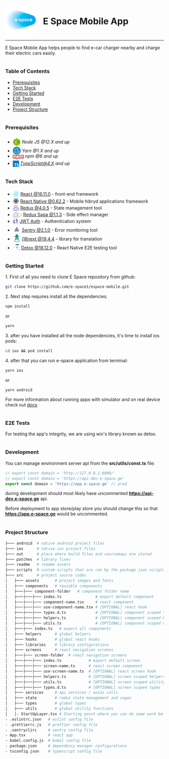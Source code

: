 <div style="display:flex; align-items: center">
  <img src="readme/assets/logo.png" alt="drawing" width="100" style="margin-right: 20px" />
  <h1 style="position:relative; top: -6px" >E Space Mobile App</h1>
</div>

---
E Space Mobile App helps people to find e-car charger nearby and charge their electric cars easily.


#
### Table of Contents
* [Prerequisites](#prerequisites)
* [Tech Stack](#tech-stack)
* [Getting Started](#getting-started)
* [E2E Tests](#e2e-tests)
* [Development](#development)
* [Project Structure](#project-structure)

#
### Prerequisites

* <img src="readme/assets/node.png" width="25" style="position: relative; top: 8px" /> *Node JS @12.X and up*
* <img src="readme/assets/yarn.jpeg" width="25" style="position: relative; top: 7px" /> *Yarn @1.X and up*
* <img src="readme/assets/npm.png" width="35" style="position: relative; top: 4px" /> *npm @6 and up*
* <img src="readme/assets/typescript.png" width="20" style="position: relative; top: 6px" /> *TypeScript@4.X and up*


#
### Tech Stack

* <img src="readme/assets/react.png" height="18" style="position: relative; top: 4px" /> [React @16.11.0](https://reactjs.org) - front-end framework
* <img src="readme/assets/react-native.png"  height="20" style="position: relative; top: 4px" /> [React Native @0.62.2](https://reactnative.dev/) - Mobile hibryd applications framework
* <img src="readme/assets/redux.png" height="18" style="position: relative; top: 4px" /> [Redux @4.0.5](https://redux.js.org/) - State management tool
* <img src="readme/assets/redux-saga.png" height="18" style="position: relative; top: 4px" /> [Redux Saga @1.1.3](https://redux-saga.js.org/) - Side effect manager
* <img src="readme/assets/jwt.png" height="18" style="position: relative; top: 4px" /> [JWT Auth](https://jwt.io/) - Authentication system
* <img src="readme/assets/sentry.jpeg" height="25" style="position: relative; top: 5px" /> [Sentry @2.1.0](https://sentry.io/) - Error monitoring tool
* <img src="readme/assets/i18next.png" height="25" style="position: relative; top: 5px" /> [i18next @19.4.4](https://react.i18next.com/) - library for translation
* <img src="readme/assets/detox.png" height="25" style="position: relative; top: 5px" /> [Detox @18.12.0](https://github.com/wix/Detox) - React Native E2E testing tool

#
### Getting Started
1\. First of all you need to clone E Space repository from github:
```sh
git clone https://github.com/e-space1/espace-mobile.git
```

2\. Next step requires  install all the dependencies.
```sh
npm install
```
or
```sh
yarn
```

3\. after you have installed all the node dependencies, it's time to install ios pods:
```sh
cd ios && pod install
```

4\. after that you can run e-space application from terminal:
```sh
yarn ios
```
or
```
yarn android
```

For more information about running apps with simulator and on real device check out [docs](https://reactnative.dev/docs/running-on-device)

#
### E2E Tests
For testing the app's integrity, we are using wix's library known as detox.

#
### Development

You can manage environment server api from the **src/utils/const.ts** file:

```ts
// export const domain = 'http://127.0.0.1:8000/'
// export const domain = 'https://api-dev.e-space.ge'
export const domain = 'https://app.e-space.ge' // prod
```
during development should most likely have uncommented **https://api-dev.e-space.ge** api.

Before deployment to app store/play store you should change this so that **https://app.e-space.ge** would be uncommented.


#
### Project Structure

```bash
├─── android  # native android project files
├─── ios      # native ios project files
├─── out      # place where build files and sourcemaps are stored
├─── patches  # library fixes
├─── readme   # readme assets
├─── scripts  # custom scripts that are ran by the package json scripts
├─── src      # project source codes
│   ├─── assets       # project images and fonts
│   ├─── components   # reusable components
│   ├───├─── component-folder   # component folder name
│   ├───├───├─── index.ts               # export default component
│   ├───├───├─── component-name.tsx     # react component
│   ├───├───├─── use-component-name.tsx # [OPTIONAL] react hook
│   ├───├───├─── types.d.ts             # [OPTIONAL] component scoped types
│   ├───├───├─── helpers.ts             # [OPTIONAL] component scoped helpers
│   ├───├───├─── utils.ts               # [OPTIONAL] component scoped utility functions
│   ├───├─── index.ts   # export all components
│   ├─── helpers      # global helpers
│   ├─── hooks        # global react hooks
│   ├─── libraries    # library configurations
│   ├─── screens      # react navigation screens
│   ├───├─── screen-folder  # react navigation screens
│   ├───├───├─── index.ts            # export default screen
│   ├───├───├─── screen-name.ts      # react screen component
│   ├───├───├─── use-screen-name.ts  # [OPTIONAL] react screen hook
│   ├───├───├─── helpers.ts          # [OPTIONAL] screen scoped helpers
│   ├───├───├─── utils.ts            # [OPTIONAL] screen scoped utility functions
│   ├───├───├─── types.d.ts          # [OPTIONAL] screen scoped types
│   ├─── services     # api services / axios calls
│   ├─── state        # redux state management and sagas
│   ├─── types        # global types
│   ├─── utils        # global utility functions
│   │- StartUpLayer.tsx # Starting point where you can do some work before app loads
- .eslintrc.json   # eslint config file
- .prettierrc.js   # prettier config file
- .sentryclirc     # sentry config file
- App.tsx          # react app
- babel.config.js  # babel config file
- package.json     # dependency manager configurations
- tsconfig.json    # typescript config file
```